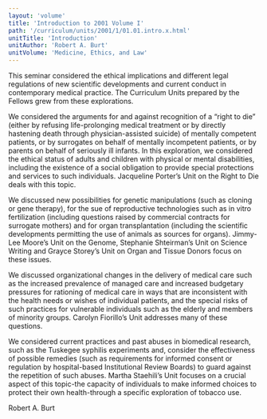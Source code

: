 ```yaml
---
layout: 'volume'
title: 'Introduction to 2001 Volume I'
path: '/curriculum/units/2001/1/01.01.intro.x.html'
unitTitle: 'Introduction'
unitAuthor: 'Robert A. Burt'
unitVolume: 'Medicine, Ethics, and Law'
---
```


<body>
 <p>
  This seminar considered the ethical implications and different legal regulations of new scientific developments and current conduct in contemporary medical practice. The Curriculum Units prepared by the Fellows grew from these explorations.
 </p>
<p>
  We considered the arguments for and against recognition of a “right to die” (either by refusing life-prolonging medical treatment or by directly hastening death through physician-assisted suicide) of mentally competent patients, or by surrogates on behalf of mentally incompetent patients, or by parents on behalf of seriously ill infants. In this exploration, we considered the ethical status of adults and children with physical or mental disabilities, including the existence of a social obligation to provide special protections and services to such individuals. Jacqueline Porter’s Unit on the Right to Die deals with this topic.
 </p>
<p>
  We discussed new possibilities for genetic manipulations (such as cloning or gene therapy), for the sue of reproductive technologies such as in vitro fertilization (including questions raised by commercial contracts for surrogate mothers) and for organ transplantation (including the scientific developments permitting the use of animals as sources for organs). Jimmy-Lee Moore’s Unit on the Genome, Stephanie Shteirman’s Unit on Science Writing and Grayce Storey’s Unit on Organ and Tissue Donors focus on these issues.
 </p>
<p>
  We discussed organizational changes in the delivery of medical care such as the increased prevalence of managed care and increased budgetary pressures for rationing of medical care in ways that are inconsistent with the health needs or wishes of individual patients, and the special risks of such practices for vulnerable individuals such as the elderly and members of minority groups. Carolyn Fiorillo’s Unit addresses many of these questions.
 </p>
<p>
  We considered current practices and past abuses in biomedical research, such as the Tuskegee syphilis experiments and, consider the effectiveness of possible remedies (such as requirements for informed consent or regulation by hospital-based Institutional Review Boards) to guard against the repetition of such abuses. Martha Staehili’s Unit focuses on a crucial aspect of this topic-the capacity of individuals to make informed choices to protect their own health-through a specific exploration of tobacco use.
 </p>
<p>
  Robert A. Burt
 </p>

</body>
